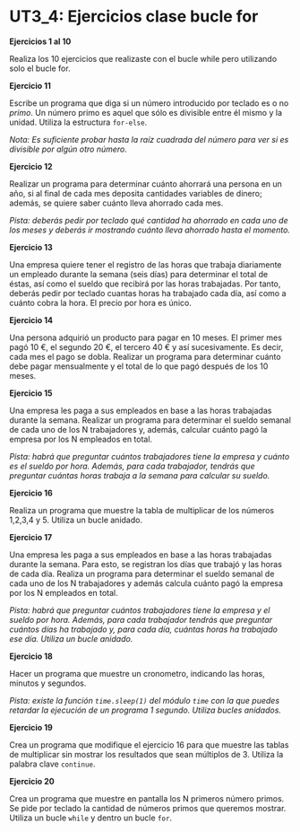 # UT3_4: Ejercicios clase bucle for  

**Ejercicios 1 al 10**

Realiza los 10 ejercicios que realizaste con el bucle while pero utilizando solo el bucle for. 

**Ejercicio 11**

Escribe un programa que diga si un número introducido por teclado es o no *primo*. Un número primo es aquel que sólo es divisible entre él mismo y la unidad. Utiliza la estructura `for-else`. 

*Nota: Es suficiente probar hasta la raíz cuadrada del número para ver si es divisible por algún otro número.*

**Ejercicio 12** 

Realizar un programa para determinar cuánto ahorrará una persona en un año, si al final de cada mes deposita cantidades variables de dinero; además, se quiere saber cuánto lleva ahorrado cada mes. 

*Pista: deberás pedir por teclado qué cantidad ha ahorrado en cada uno de los meses y deberás ir mostrando cuánto lleva ahorrado hasta el momento.*

**Ejercicio 13** 

Una empresa quiere tener el registro de las horas que trabaja diariamente un empleado durante la semana (seis días) para determinar el total de éstas, así como el sueldo que recibirá por las horas trabajadas. Por tanto, deberás pedir por teclado cuantas horas ha trabajado cada día, así como a cuánto cobra la hora. El precio por hora es único. 

**Ejercicio 14** 

Una persona adquirió un producto para pagar en 10 meses. El primer mes pagó 10 €, el segundo 20 €, el tercero 40 € y así sucesivamente. Es decir, cada mes el pago se dobla. Realizar un programa para determinar cuánto debe pagar mensualmente y el total de lo que pagó después de los 10 meses. 

**Ejercicio 15**

Una empresa les paga a sus empleados en base a las horas trabajadas durante la semana. Realizar un programa para determinar el sueldo semanal de cada uno de los N trabajadores y, además, calcular cuánto pagó la empresa por los N empleados en total. 

*Pista: habrá que preguntar cuántos trabajadores tiene la empresa y cuánto es el sueldo por hora. Además, para cada trabajador, tendrás que preguntar cuántas horas trabaja a la semana para calcular su sueldo.*

**Ejercicio 16** 

Realiza un programa que muestre la tabla de multiplicar de los números 1,2,3,4 y 5. Utiliza un bucle anidado. 

**Ejercicio 17** 

Una empresa les paga a sus empleados en base a las horas trabajadas durante la semana. Para esto, se registran los días que trabajó y las horas de cada día. Realiza un programa para determinar el sueldo semanal de cada uno de los N trabajadores y además calcula cuánto pagó la empresa por los N empleados en total. 

*Pista: habrá que preguntar cuántos trabajadores tiene la empresa y el sueldo por hora. Además, para cada trabajador tendrás que preguntar cuántos días ha trabajado y, para cada día, cuántas horas ha trabajado ese día. Utiliza un bucle anidado.*

**Ejercicio 18** 

Hacer un programa que muestre un cronometro, indicando las horas, minutos y segundos. 

*Pista: existe la función `time.sleep(1)` del módulo `time` con la que puedes retardar la ejecución de un programa 1 segundo. Utiliza bucles anidados.*

**Ejercicio 19** 

Crea un programa que modifique el ejercicio 16 para que muestre las tablas de multiplicar sin mostrar los resultados que sean múltiplos de 3. Utiliza la palabra clave `continue`.

**Ejercicio 20** 

Crea un programa que muestre en pantalla los N primeros número primos. Se pide por teclado la cantidad de números primos que queremos mostrar. Utiliza un bucle `while` y dentro un bucle `for`. 
